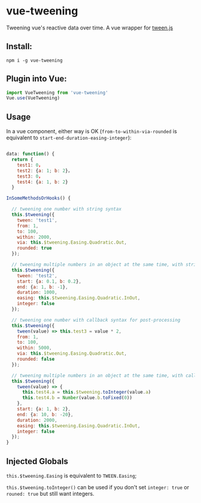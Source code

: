 # vue-tweening
Tweening vue's reactive data over time. A vue wrapper for [tween.js](https://github.com/tweenjs/tween.js)

## Install:

```
npm i -g vue-tweening
```

## Plugin into Vue:

```javascript
import VueTweening from 'vue-tweening'
Vue.use(VueTweening)
```

## Usage 

In a vue component, either way is OK (`from-to-within-via-rounded` is equivalent to `start-end-duration-easing-integer`):

```javascript

data: function() {
  return {
    test1: 0，
    test2: {a: 1; b: 2}，
    test3: 0，
    test4: {a: 1, b: 2}
  } 

InSomeMethodsOrHooks() {

  // tweening one number with string syntax
  this.$tweening({
    tween: 'test1',
    from: 1,
    to: 100,
    within: 2000,
    via: this.$tweening.Easing.Quadratic.Out,
    rounded: true
  });

  // tweening multiple numbers in an object at the same time, with string syntax
  this.$tweening({
    tween: 'test2',
    start: {a: 0.1, b: 0.2},
    end: {a: 1, b: -1},
    duration: 1000,
    easing: this.$tweening.Easing.Quadratic.InOut,
    integer: false
  });

  // tweening one number with callback syntax for post-processing
  this.$tweening({
    tween(value) => this.test3 = value * 2,
    from: 1,
    to: 100,
    within: 5000,
    via: this.$tweening.Easing.Quadratic.Out,
    rounded: false
  });

  // tweening multiple numbers in an object at the same time, with callback syntax for post-processing
  this.$tweening({
    tween(value) => {
      this.test4.a = this.$tweening.toInteger(value.a)
      this.test4.b = Number(value.b.toFixed(0))
    },
    start: {a: 1, b: 2},
    end: {a: 10, b: -20},
    duration: 2000,
    easing: this.$tweening.Easing.Quadratic.InOut,
    integer: false
  });
}  
```

## Injected Globals

`this.$tweening.Easing` is equivalent to `TWEEN.Easing`;

`this.$tweening.toInteger()` can be used if you don't set `integer: true` or `rouned: true` but still want integers. 
